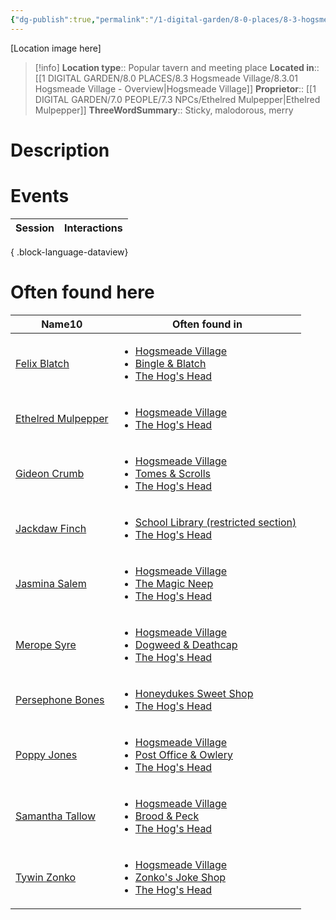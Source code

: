 ```yaml
---
{"dg-publish":true,"permalink":"/1-digital-garden/8-0-places/8-3-hogsmeade-village/8-3-06-the-hog-s-head/","tags":["#place","#hogsmeade","#tavern"]}
---
```


[Location image here]
>[!info]
>**Location type**::  Popular tavern and meeting place
>**Located in**:: [[1 DIGITAL GARDEN/8.0 PLACES/8.3 Hogsmeade Village/8.3.01 Hogsmeade Village - Overview\|Hogsmeade Village]]
>**Proprietor**:: [[1 DIGITAL GARDEN/7.0 PEOPLE/7.3 NPCs/Ethelred Mulpepper\|Ethelred Mulpepper]]
>**ThreeWordSummary**:: Sticky, malodorous, merry

# Description


# Events

| Session | Interactions |
| ------- | ------------ |

{ .block-language-dataview}

# Often found here

<div><table class="dataview table-view-table"><thead class="table-view-thead"><tr class="table-view-tr-header"><th class="table-view-th"><span>Name</span><span class="dataview small-text">10</span></th><th class="table-view-th"><span>Often found in</span></th></tr></thead><tbody class="table-view-tbody"><tr><td><span><a data-tooltip-position="top" aria-label="1 DIGITAL GARDEN/7.0 PEOPLE/7.3 NPCs/Felix Blatch.md" data-href="1 DIGITAL GARDEN/7.0 PEOPLE/7.3 NPCs/Felix Blatch.md" href="1 DIGITAL GARDEN/7.0 PEOPLE/7.3 NPCs/Felix Blatch.md" class="internal-link" target="_blank" rel="noopener nofollow">Felix Blatch</a></span></td><td><ul class="dataview dataview-ul dataview-result-list-ul"><li class="dataview-result-list-li"><span><a data-tooltip-position="top" aria-label="1 DIGITAL GARDEN/8.0 PLACES/8.3 Hogsmeade Village/8.3.01 Hogsmeade Village - Overview.md" data-href="1 DIGITAL GARDEN/8.0 PLACES/8.3 Hogsmeade Village/8.3.01 Hogsmeade Village - Overview.md" href="1 DIGITAL GARDEN/8.0 PLACES/8.3 Hogsmeade Village/8.3.01 Hogsmeade Village - Overview.md" class="internal-link" target="_blank" rel="noopener nofollow">Hogsmeade Village</a></span></li><li class="dataview-result-list-li"><span><a data-tooltip-position="top" aria-label="1 DIGITAL GARDEN/8.0 PLACES/8.3 Hogsmeade Village/8.3.09 Bingle &amp; Blatch.md" data-href="1 DIGITAL GARDEN/8.0 PLACES/8.3 Hogsmeade Village/8.3.09 Bingle &amp; Blatch.md" href="1 DIGITAL GARDEN/8.0 PLACES/8.3 Hogsmeade Village/8.3.09 Bingle &amp; Blatch.md" class="internal-link" target="_blank" rel="noopener nofollow">Bingle &amp; Blatch</a></span></li><li class="dataview-result-list-li"><span><a data-tooltip-position="top" aria-label="1 DIGITAL GARDEN/8.0 PLACES/8.3 Hogsmeade Village/8.3.06 The Hog's Head.md" data-href="1 DIGITAL GARDEN/8.0 PLACES/8.3 Hogsmeade Village/8.3.06 The Hog's Head.md" href="1 DIGITAL GARDEN/8.0 PLACES/8.3 Hogsmeade Village/8.3.06 The Hog's Head.md" class="internal-link" target="_blank" rel="noopener nofollow">The Hog's Head</a></span></li></ul></td></tr><tr><td><span><a data-tooltip-position="top" aria-label="1 DIGITAL GARDEN/7.0 PEOPLE/7.3 NPCs/Ethelred Mulpepper.md" data-href="1 DIGITAL GARDEN/7.0 PEOPLE/7.3 NPCs/Ethelred Mulpepper.md" href="1 DIGITAL GARDEN/7.0 PEOPLE/7.3 NPCs/Ethelred Mulpepper.md" class="internal-link" target="_blank" rel="noopener nofollow">Ethelred Mulpepper</a></span></td><td><ul class="dataview dataview-ul dataview-result-list-ul"><li class="dataview-result-list-li"><span><a data-tooltip-position="top" aria-label="1 DIGITAL GARDEN/8.0 PLACES/8.3 Hogsmeade Village/8.3.01 Hogsmeade Village - Overview.md" data-href="1 DIGITAL GARDEN/8.0 PLACES/8.3 Hogsmeade Village/8.3.01 Hogsmeade Village - Overview.md" href="1 DIGITAL GARDEN/8.0 PLACES/8.3 Hogsmeade Village/8.3.01 Hogsmeade Village - Overview.md" class="internal-link" target="_blank" rel="noopener nofollow">Hogsmeade Village</a></span></li><li class="dataview-result-list-li"><span><a data-tooltip-position="top" aria-label="1 DIGITAL GARDEN/8.0 PLACES/8.3 Hogsmeade Village/8.3.06 The Hog's Head.md" data-href="1 DIGITAL GARDEN/8.0 PLACES/8.3 Hogsmeade Village/8.3.06 The Hog's Head.md" href="1 DIGITAL GARDEN/8.0 PLACES/8.3 Hogsmeade Village/8.3.06 The Hog's Head.md" class="internal-link" target="_blank" rel="noopener nofollow">The Hog's Head</a></span></li></ul></td></tr><tr><td><span><a data-tooltip-position="top" aria-label="1 DIGITAL GARDEN/7.0 PEOPLE/7.3 NPCs/Gideon Crumb.md" data-href="1 DIGITAL GARDEN/7.0 PEOPLE/7.3 NPCs/Gideon Crumb.md" href="1 DIGITAL GARDEN/7.0 PEOPLE/7.3 NPCs/Gideon Crumb.md" class="internal-link" target="_blank" rel="noopener nofollow">Gideon Crumb</a></span></td><td><ul class="dataview dataview-ul dataview-result-list-ul"><li class="dataview-result-list-li"><span><a data-tooltip-position="top" aria-label="1 DIGITAL GARDEN/8.0 PLACES/8.3 Hogsmeade Village/8.3.01 Hogsmeade Village - Overview.md" data-href="1 DIGITAL GARDEN/8.0 PLACES/8.3 Hogsmeade Village/8.3.01 Hogsmeade Village - Overview.md" href="1 DIGITAL GARDEN/8.0 PLACES/8.3 Hogsmeade Village/8.3.01 Hogsmeade Village - Overview.md" class="internal-link" target="_blank" rel="noopener nofollow">Hogsmeade Village</a></span></li><li class="dataview-result-list-li"><span><a data-tooltip-position="top" aria-label="1 DIGITAL GARDEN/8.0 PLACES/8.3 Hogsmeade Village/8.3.02 Tomes &amp; Scrolls.md" data-href="1 DIGITAL GARDEN/8.0 PLACES/8.3 Hogsmeade Village/8.3.02 Tomes &amp; Scrolls.md" href="1 DIGITAL GARDEN/8.0 PLACES/8.3 Hogsmeade Village/8.3.02 Tomes &amp; Scrolls.md" class="internal-link" target="_blank" rel="noopener nofollow">Tomes &amp; Scrolls</a></span></li><li class="dataview-result-list-li"><span><a data-tooltip-position="top" aria-label="1 DIGITAL GARDEN/8.0 PLACES/8.3 Hogsmeade Village/8.3.06 The Hog's Head.md" data-href="1 DIGITAL GARDEN/8.0 PLACES/8.3 Hogsmeade Village/8.3.06 The Hog's Head.md" href="1 DIGITAL GARDEN/8.0 PLACES/8.3 Hogsmeade Village/8.3.06 The Hog's Head.md" class="internal-link" target="_blank" rel="noopener nofollow">The Hog's Head</a></span></li></ul></td></tr><tr><td><span><a data-tooltip-position="top" aria-label="1 DIGITAL GARDEN/7.0 PEOPLE/7.3 NPCs/Jackdaw Finch.md" data-href="1 DIGITAL GARDEN/7.0 PEOPLE/7.3 NPCs/Jackdaw Finch.md" href="1 DIGITAL GARDEN/7.0 PEOPLE/7.3 NPCs/Jackdaw Finch.md" class="internal-link" target="_blank" rel="noopener nofollow">Jackdaw Finch</a></span></td><td><ul class="dataview dataview-ul dataview-result-list-ul"><li class="dataview-result-list-li"><span><a data-tooltip-position="top" aria-label="1 DIGITAL GARDEN/8.0 PLACES/8.2 Hogwarts School/8.4.03.2 School Library - Restricted Section.md" data-href="1 DIGITAL GARDEN/8.0 PLACES/8.2 Hogwarts School/8.4.03.2 School Library - Restricted Section.md" href="1 DIGITAL GARDEN/8.0 PLACES/8.2 Hogwarts School/8.4.03.2 School Library - Restricted Section.md" class="internal-link" target="_blank" rel="noopener nofollow">School Library (restricted section)</a></span></li><li class="dataview-result-list-li"><span><a data-tooltip-position="top" aria-label="1 DIGITAL GARDEN/8.0 PLACES/8.3 Hogsmeade Village/8.3.06 The Hog's Head.md" data-href="1 DIGITAL GARDEN/8.0 PLACES/8.3 Hogsmeade Village/8.3.06 The Hog's Head.md" href="1 DIGITAL GARDEN/8.0 PLACES/8.3 Hogsmeade Village/8.3.06 The Hog's Head.md" class="internal-link" target="_blank" rel="noopener nofollow">The Hog's Head</a></span></li></ul></td></tr><tr><td><span><a data-tooltip-position="top" aria-label="1 DIGITAL GARDEN/7.0 PEOPLE/7.3 NPCs/Jasmina Salem.md" data-href="1 DIGITAL GARDEN/7.0 PEOPLE/7.3 NPCs/Jasmina Salem.md" href="1 DIGITAL GARDEN/7.0 PEOPLE/7.3 NPCs/Jasmina Salem.md" class="internal-link" target="_blank" rel="noopener nofollow">Jasmina Salem</a></span></td><td><ul class="dataview dataview-ul dataview-result-list-ul"><li class="dataview-result-list-li"><span><a data-tooltip-position="top" aria-label="1 DIGITAL GARDEN/8.0 PLACES/8.3 Hogsmeade Village/8.3.01 Hogsmeade Village - Overview.md" data-href="1 DIGITAL GARDEN/8.0 PLACES/8.3 Hogsmeade Village/8.3.01 Hogsmeade Village - Overview.md" href="1 DIGITAL GARDEN/8.0 PLACES/8.3 Hogsmeade Village/8.3.01 Hogsmeade Village - Overview.md" class="internal-link" target="_blank" rel="noopener nofollow">Hogsmeade Village</a></span></li><li class="dataview-result-list-li"><span><a data-tooltip-position="top" aria-label="1 DIGITAL GARDEN/8.0 PLACES/8.3 Hogsmeade Village/8.3.24 The Magic Neep.md" data-href="1 DIGITAL GARDEN/8.0 PLACES/8.3 Hogsmeade Village/8.3.24 The Magic Neep.md" href="1 DIGITAL GARDEN/8.0 PLACES/8.3 Hogsmeade Village/8.3.24 The Magic Neep.md" class="internal-link" target="_blank" rel="noopener nofollow">The Magic Neep</a></span></li><li class="dataview-result-list-li"><span><a data-tooltip-position="top" aria-label="1 DIGITAL GARDEN/8.0 PLACES/8.3 Hogsmeade Village/8.3.06 The Hog's Head.md" data-href="1 DIGITAL GARDEN/8.0 PLACES/8.3 Hogsmeade Village/8.3.06 The Hog's Head.md" href="1 DIGITAL GARDEN/8.0 PLACES/8.3 Hogsmeade Village/8.3.06 The Hog's Head.md" class="internal-link" target="_blank" rel="noopener nofollow">The Hog's Head</a></span></li></ul></td></tr><tr><td><span><a data-tooltip-position="top" aria-label="1 DIGITAL GARDEN/7.0 PEOPLE/7.3 NPCs/Merope Syre.md" data-href="1 DIGITAL GARDEN/7.0 PEOPLE/7.3 NPCs/Merope Syre.md" href="1 DIGITAL GARDEN/7.0 PEOPLE/7.3 NPCs/Merope Syre.md" class="internal-link" target="_blank" rel="noopener nofollow">Merope Syre</a></span></td><td><ul class="dataview dataview-ul dataview-result-list-ul"><li class="dataview-result-list-li"><span><a data-tooltip-position="top" aria-label="1 DIGITAL GARDEN/8.0 PLACES/8.3 Hogsmeade Village/8.3.01 Hogsmeade Village - Overview.md" data-href="1 DIGITAL GARDEN/8.0 PLACES/8.3 Hogsmeade Village/8.3.01 Hogsmeade Village - Overview.md" href="1 DIGITAL GARDEN/8.0 PLACES/8.3 Hogsmeade Village/8.3.01 Hogsmeade Village - Overview.md" class="internal-link" target="_blank" rel="noopener nofollow">Hogsmeade Village</a></span></li><li class="dataview-result-list-li"><span><a data-tooltip-position="top" aria-label="1 DIGITAL GARDEN/8.0 PLACES/8.3 Hogsmeade Village/8.3.22 Dogweed &amp; Deathcap.md" data-href="1 DIGITAL GARDEN/8.0 PLACES/8.3 Hogsmeade Village/8.3.22 Dogweed &amp; Deathcap.md" href="1 DIGITAL GARDEN/8.0 PLACES/8.3 Hogsmeade Village/8.3.22 Dogweed &amp; Deathcap.md" class="internal-link" target="_blank" rel="noopener nofollow">Dogweed &amp; Deathcap</a></span></li><li class="dataview-result-list-li"><span><a data-tooltip-position="top" aria-label="1 DIGITAL GARDEN/8.0 PLACES/8.3 Hogsmeade Village/8.3.06 The Hog's Head.md" data-href="1 DIGITAL GARDEN/8.0 PLACES/8.3 Hogsmeade Village/8.3.06 The Hog's Head.md" href="1 DIGITAL GARDEN/8.0 PLACES/8.3 Hogsmeade Village/8.3.06 The Hog's Head.md" class="internal-link" target="_blank" rel="noopener nofollow">The Hog's Head</a></span></li></ul></td></tr><tr><td><span><a data-tooltip-position="top" aria-label="1 DIGITAL GARDEN/7.0 PEOPLE/7.3 NPCs/Persephone Bones.md" data-href="1 DIGITAL GARDEN/7.0 PEOPLE/7.3 NPCs/Persephone Bones.md" href="1 DIGITAL GARDEN/7.0 PEOPLE/7.3 NPCs/Persephone Bones.md" class="internal-link" target="_blank" rel="noopener nofollow">Persephone Bones</a></span></td><td><ul class="dataview dataview-ul dataview-result-list-ul"><li class="dataview-result-list-li"><span><a data-tooltip-position="top" aria-label="1 DIGITAL GARDEN/8.0 PLACES/8.3 Hogsmeade Village/8.3.20 Honeydukes Sweet Shop.md" data-href="1 DIGITAL GARDEN/8.0 PLACES/8.3 Hogsmeade Village/8.3.20 Honeydukes Sweet Shop.md" href="1 DIGITAL GARDEN/8.0 PLACES/8.3 Hogsmeade Village/8.3.20 Honeydukes Sweet Shop.md" class="internal-link" target="_blank" rel="noopener nofollow">Honeydukes Sweet Shop</a></span></li><li class="dataview-result-list-li"><span><a data-tooltip-position="top" aria-label="1 DIGITAL GARDEN/8.0 PLACES/8.3 Hogsmeade Village/8.3.06 The Hog's Head.md" data-href="1 DIGITAL GARDEN/8.0 PLACES/8.3 Hogsmeade Village/8.3.06 The Hog's Head.md" href="1 DIGITAL GARDEN/8.0 PLACES/8.3 Hogsmeade Village/8.3.06 The Hog's Head.md" class="internal-link" target="_blank" rel="noopener nofollow">The Hog's Head</a></span></li></ul></td></tr><tr><td><span><a data-tooltip-position="top" aria-label="1 DIGITAL GARDEN/7.0 PEOPLE/7.3 NPCs/Poppy Jones.md" data-href="1 DIGITAL GARDEN/7.0 PEOPLE/7.3 NPCs/Poppy Jones.md" href="1 DIGITAL GARDEN/7.0 PEOPLE/7.3 NPCs/Poppy Jones.md" class="internal-link" target="_blank" rel="noopener nofollow">Poppy Jones</a></span></td><td><ul class="dataview dataview-ul dataview-result-list-ul"><li class="dataview-result-list-li"><span><a data-tooltip-position="top" aria-label="1 DIGITAL GARDEN/8.0 PLACES/8.3 Hogsmeade Village/8.3.01 Hogsmeade Village - Overview.md" data-href="1 DIGITAL GARDEN/8.0 PLACES/8.3 Hogsmeade Village/8.3.01 Hogsmeade Village - Overview.md" href="1 DIGITAL GARDEN/8.0 PLACES/8.3 Hogsmeade Village/8.3.01 Hogsmeade Village - Overview.md" class="internal-link" target="_blank" rel="noopener nofollow">Hogsmeade Village</a></span></li><li class="dataview-result-list-li"><span><a data-tooltip-position="top" aria-label="1 DIGITAL GARDEN/8.0 PLACES/8.3 Hogsmeade Village/8.3.18 Hogsmeade Post Office &amp; Owlery.md" data-href="1 DIGITAL GARDEN/8.0 PLACES/8.3 Hogsmeade Village/8.3.18 Hogsmeade Post Office &amp; Owlery.md" href="1 DIGITAL GARDEN/8.0 PLACES/8.3 Hogsmeade Village/8.3.18 Hogsmeade Post Office &amp; Owlery.md" class="internal-link" target="_blank" rel="noopener nofollow">Post Office &amp; Owlery</a></span></li><li class="dataview-result-list-li"><span><a data-tooltip-position="top" aria-label="1 DIGITAL GARDEN/8.0 PLACES/8.3 Hogsmeade Village/8.3.06 The Hog's Head.md" data-href="1 DIGITAL GARDEN/8.0 PLACES/8.3 Hogsmeade Village/8.3.06 The Hog's Head.md" href="1 DIGITAL GARDEN/8.0 PLACES/8.3 Hogsmeade Village/8.3.06 The Hog's Head.md" class="internal-link" target="_blank" rel="noopener nofollow">The Hog's Head</a></span></li></ul></td></tr><tr><td><span><a data-tooltip-position="top" aria-label="1 DIGITAL GARDEN/7.0 PEOPLE/7.3 NPCs/Samantha Tallow.md" data-href="1 DIGITAL GARDEN/7.0 PEOPLE/7.3 NPCs/Samantha Tallow.md" href="1 DIGITAL GARDEN/7.0 PEOPLE/7.3 NPCs/Samantha Tallow.md" class="internal-link" target="_blank" rel="noopener nofollow">Samantha Tallow</a></span></td><td><ul class="dataview dataview-ul dataview-result-list-ul"><li class="dataview-result-list-li"><span><a data-tooltip-position="top" aria-label="1 DIGITAL GARDEN/8.0 PLACES/8.3 Hogsmeade Village/8.3.01 Hogsmeade Village - Overview.md" data-href="1 DIGITAL GARDEN/8.0 PLACES/8.3 Hogsmeade Village/8.3.01 Hogsmeade Village - Overview.md" href="1 DIGITAL GARDEN/8.0 PLACES/8.3 Hogsmeade Village/8.3.01 Hogsmeade Village - Overview.md" class="internal-link" target="_blank" rel="noopener nofollow">Hogsmeade Village</a></span></li><li class="dataview-result-list-li"><span><a data-tooltip-position="top" aria-label="1 DIGITAL GARDEN/8.0 PLACES/8.3 Hogsmeade Village/8.3.21 Brood &amp; Peck.md" data-href="1 DIGITAL GARDEN/8.0 PLACES/8.3 Hogsmeade Village/8.3.21 Brood &amp; Peck.md" href="1 DIGITAL GARDEN/8.0 PLACES/8.3 Hogsmeade Village/8.3.21 Brood &amp; Peck.md" class="internal-link" target="_blank" rel="noopener nofollow">Brood &amp; Peck</a></span></li><li class="dataview-result-list-li"><span><a data-tooltip-position="top" aria-label="1 DIGITAL GARDEN/8.0 PLACES/8.3 Hogsmeade Village/8.3.06 The Hog's Head.md" data-href="1 DIGITAL GARDEN/8.0 PLACES/8.3 Hogsmeade Village/8.3.06 The Hog's Head.md" href="1 DIGITAL GARDEN/8.0 PLACES/8.3 Hogsmeade Village/8.3.06 The Hog's Head.md" class="internal-link" target="_blank" rel="noopener nofollow">The Hog's Head</a></span></li></ul></td></tr><tr><td><span><a data-tooltip-position="top" aria-label="1 DIGITAL GARDEN/7.0 PEOPLE/7.3 NPCs/Tywin Zonko.md" data-href="1 DIGITAL GARDEN/7.0 PEOPLE/7.3 NPCs/Tywin Zonko.md" href="1 DIGITAL GARDEN/7.0 PEOPLE/7.3 NPCs/Tywin Zonko.md" class="internal-link" target="_blank" rel="noopener nofollow">Tywin Zonko</a></span></td><td><ul class="dataview dataview-ul dataview-result-list-ul"><li class="dataview-result-list-li"><span><a data-tooltip-position="top" aria-label="1 DIGITAL GARDEN/8.0 PLACES/8.3 Hogsmeade Village/8.3.01 Hogsmeade Village - Overview.md" data-href="1 DIGITAL GARDEN/8.0 PLACES/8.3 Hogsmeade Village/8.3.01 Hogsmeade Village - Overview.md" href="1 DIGITAL GARDEN/8.0 PLACES/8.3 Hogsmeade Village/8.3.01 Hogsmeade Village - Overview.md" class="internal-link" target="_blank" rel="noopener nofollow">Hogsmeade Village</a></span></li><li class="dataview-result-list-li"><span><a data-tooltip-position="top" aria-label="1 DIGITAL GARDEN/8.0 PLACES/8.3 Hogsmeade Village/8.3.12 Zonko's Joke Shop.md" data-href="1 DIGITAL GARDEN/8.0 PLACES/8.3 Hogsmeade Village/8.3.12 Zonko's Joke Shop.md" href="1 DIGITAL GARDEN/8.0 PLACES/8.3 Hogsmeade Village/8.3.12 Zonko's Joke Shop.md" class="internal-link" target="_blank" rel="noopener nofollow">Zonko's Joke Shop</a></span></li><li class="dataview-result-list-li"><span><a data-tooltip-position="top" aria-label="1 DIGITAL GARDEN/8.0 PLACES/8.3 Hogsmeade Village/8.3.06 The Hog's Head.md" data-href="1 DIGITAL GARDEN/8.0 PLACES/8.3 Hogsmeade Village/8.3.06 The Hog's Head.md" href="1 DIGITAL GARDEN/8.0 PLACES/8.3 Hogsmeade Village/8.3.06 The Hog's Head.md" class="internal-link" target="_blank" rel="noopener nofollow">The Hog's Head</a></span></li></ul></td></tr></tbody></table></div>